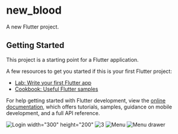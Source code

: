 # new_blood

A new Flutter project.

## Getting Started

This project is a starting point for a Flutter application.

A few resources to get you started if this is your first Flutter project:

- [Lab: Write your first Flutter app](https://docs.flutter.dev/get-started/codelab)
- [Cookbook: Useful Flutter samples](https://docs.flutter.dev/cookbook)

For help getting started with Flutter development, view the
[online documentation](https://docs.flutter.dev/), which offers tutorials,
samples, guidance on mobile development, and a full API reference.


![Login](https://github.com/Nizarartuol/Newblood_flutter/assets/73958657/a89628df-a375-4024-a37b-6966d1964df0) width="300" height="200" 
![3](https://github.com/Nizarartuol/Newblood_flutter/assets/73958657/c8ad75e9-d240-477c-ad33-a5e3c3d52568)
![Menu](https://github.com/Nizarartuol/Newblood_flutter/assets/73958657/a2a0712e-1718-4217-a059-979a0a875d39)
![Menu drawer](https://github.com/Nizarartuol/Newblood_flutter/assets/73958657/419887f4-bf92-468c-9f4a-b09e5d7fb0fc)




